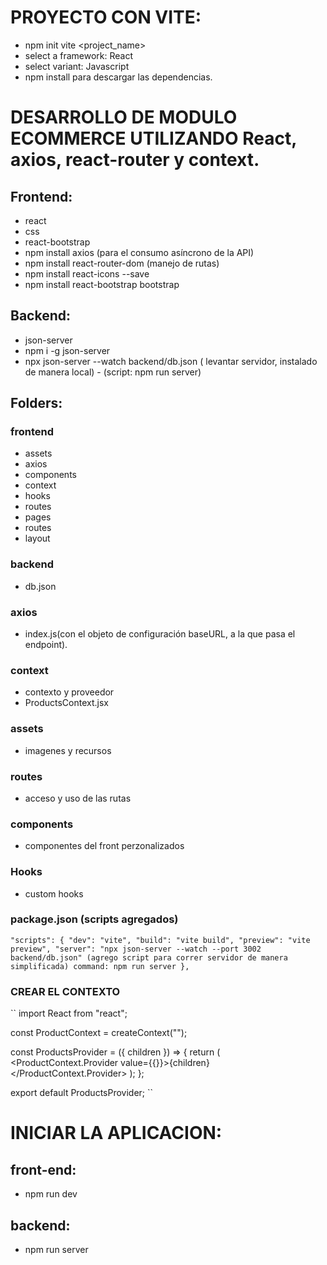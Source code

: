 
# PROYECTO CON VITE:
- npm init vite  <project_name>
- select a framework: React
- select variant: Javascript
- npm install para descargar las dependencias.



# DESARROLLO DE  MODULO  ECOMMERCE UTILIZANDO React, axios, react-router y context.

## Frontend:
- react 
- css
- react-bootstrap
- npm install axios (para el consumo asíncrono de la API)
- npm install react-router-dom (manejo de rutas)
- npm install react-icons --save
- npm install react-bootstrap bootstrap

## Backend:
- json-server
- npm i -g json-server
- npx json-server --watch backend/db.json  ( levantar servidor, instalado de manera local) - (script: npm run server)

## Folders:

### frontend
- assets
- axios
- components
- context
- hooks 
- routes
- pages 
- routes
- layout

### backend
- db.json

### axios
- index.js(con el objeto de configuración baseURL, a la que pasa el endpoint).


### context
- contexto y proveedor
- ProductsContext.jsx

### assets
- imagenes y recursos

### routes
- acceso y uso de las rutas 

### components
- componentes del front perzonalizados

### Hooks
- custom hooks


### package.json (scripts agregados)


``
"scripts": {
    "dev": "vite",
    "build": "vite build",
    "preview": "vite preview",
    "server": "npx json-server --watch --port 3002 backend/db.json" (agrego script para correr servidor de manera simplificada) command: npm run server
  },
  ``


### CREAR EL CONTEXTO

``
import React from "react";

const ProductContext = createContext("");

const ProductsProvider = ({ children }) => {
  return (
    <ProductContext.Provider value={{}}>{children}</ProductContext.Provider>
  );
};

export default ProductsProvider;
``




# INICIAR LA APLICACION:

## front-end:

- npm run dev

## backend:
- npm run server








